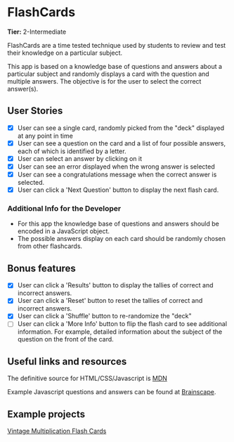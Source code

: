 # FlashCards

**Tier:** 2-Intermediate

FlashCards are a time tested technique used by students to review and test
their knowledge on a particular subject.

This app is based on a knowledge base of questions and answers about a
particular subject and randomly displays a card with the question and multiple
answers. The objective is for the user to select the correct answer(s).

## User Stories

-   [x] User can see a single card, randomly picked from the "deck" displayed
        at any point in time
-   [x] User can see a question on the card and a list of four possible answers,
        each of which is identified by a letter.
-   [x] User can select an answer by clicking on it
-   [x] User can see an error displayed when the wrong answer is selected
-   [x] User can see a congratulations message when the correct answer is
        selected.
-   [x] User can click a 'Next Question' button to display the next flash card.

### Additional Info for the Developer

-   For this app the knowledge base of questions and answers should be encoded in
    a JavaScript object.
-   The possible answers display on each card should be randomly chosen from
    other flashcards.

## Bonus features

-   [x] User can click a 'Results' button to display the tallies of
        correct and incorrect answers.
-   [x] User can click a 'Reset' button to reset the tallies of correct
        and incorrect answers.
-   [x] User can click a 'Shuffle' button to re-randomize the "deck"
-   [ ] User can click a 'More Info' button to flip the flash card to see
        additional information. For example, detailed information about the subject
        of the question on the front of the card.

## Useful links and resources

The definitive source for HTML/CSS/Javascript is [MDN](https://developer.mozilla.org/en-US/)

Example Javascript questions and answers can be found at
[Brainscape](https://www.brainscape.com/subjects/javascript).

## Example projects

[Vintage Multiplication Flash Cards](https://codepen.io/NinoLopezTech/pen/vJBMpZ)